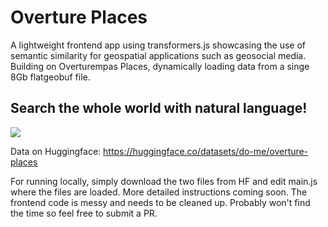 # Overture Places
A lightweight frontend app using transformers.js showcasing the use of semantic similarity for geospatial applications such as geosocial media. Building on Overturempas Places, dynamically loading data from a singe 8Gb flatgeobuf file.

## Search the whole world with natural language!

![](new_york_tasty_food.png)

Data on Huggingface: https://huggingface.co/datasets/do-me/overture-places

For running locally, simply download the two files from HF and edit main.js where the files are loaded. More detailed instructions coming soon. 
The frontend code is messy and needs to be cleaned up. Probably won't find the time so feel free to submit a PR.
